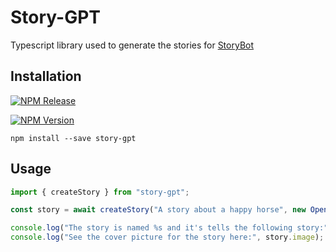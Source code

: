 # Story-GPT

Typescript library used to generate the stories for [StoryBot](https://storybot.dev)

## Installation

[![NPM Release](https://github.com/CodingBull-dev/story-gpt/actions/workflows/npm-publish.yml/badge.svg)](https://github.com/CodingBull-dev/story-gpt/actions/workflows/npm-publish.yml)

[![NPM Version](https://img.shields.io/npm/v/story-gpt)](https://npmjs.com/story-gpt)

`npm install --save story-gpt`

## Usage

```typescript
import { createStory } from "story-gpt";

const story = await createStory("A story about a happy horse", new OpenAI({apiKey: ">my api key<"}));

console.log("The story is named %s and it's tells the following story:", story.title, story.content);
console.log("See the cover picture for the story here:", story.image);
```
